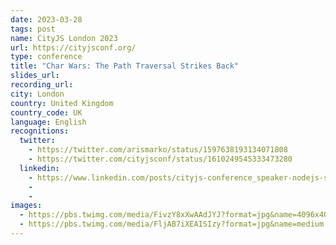 ```yaml
---
date: 2023-03-28
tags: post
name: CityJS London 2023
url: https://cityjsconf.org/
type: conference
title: "Char Wars: The Path Traversal Strikes Back"
slides_url:
recording_url: 
city: London
country: United Kingdom
country_code: UK
language: English
recognitions:
  twitter:
    - https://twitter.com/arismarko/status/1597638193134071808
    - https://twitter.com/cityjsconf/status/1610249545333473280
  linkedin:
    - https://www.linkedin.com/posts/cityjs-conference_speaker-nodejs-security-activity-7016331160720924672-XZTK?utm_source=share&utm_medium=member_desktop
    - 
    - 
images:
  - https://pbs.twimg.com/media/FivzY8xXwAAdJYJ?format=jpg&name=4096x4096
  - https://pbs.twimg.com/media/FljAB7iXEAISIzy?format=jpg&name=medium
---
```

